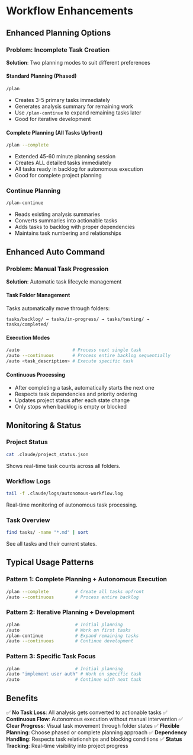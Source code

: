 # Workflow Enhancements

## Enhanced Planning Options

### Problem: Incomplete Task Creation
**Solution**: Two planning modes to suit different preferences

#### Standard Planning (Phased)
```bash
/plan
```
- Creates 3-5 primary tasks immediately
- Generates analysis summary for remaining work
- Use `/plan-continue` to expand remaining tasks later
- Good for iterative development

#### Complete Planning (All Tasks Upfront)  
```bash
/plan --complete
```
- Extended 45-60 minute planning session
- Creates ALL detailed tasks immediately
- All tasks ready in backlog for autonomous execution
- Good for complete project planning

### Continue Planning
```bash
/plan-continue
```
- Reads existing analysis summaries
- Converts summaries into actionable tasks
- Adds tasks to backlog with proper dependencies
- Maintains task numbering and relationships

## Enhanced Auto Command

### Problem: Manual Task Progression
**Solution**: Automatic task lifecycle management

#### Task Folder Management
Tasks automatically move through folders:
```
tasks/backlog/ → tasks/in-progress/ → tasks/testing/ → tasks/completed/
```

#### Execution Modes
```bash
/auto                    # Process next single task
/auto --continuous       # Process entire backlog sequentially
/auto <task_description> # Execute specific task
```

#### Continuous Processing
- After completing a task, automatically starts the next one
- Respects task dependencies and priority ordering
- Updates project status after each state change
- Only stops when backlog is empty or blocked

## Monitoring & Status

### Project Status
```bash
cat .claude/project_status.json
```
Shows real-time task counts across all folders.

### Workflow Logs
```bash
tail -f .claude/logs/autonomous-workflow.log
```
Real-time monitoring of autonomous task processing.

### Task Overview
```bash
find tasks/ -name "*.md" | sort
```
See all tasks and their current states.

## Typical Usage Patterns

### Pattern 1: Complete Planning + Autonomous Execution
```bash
/plan --complete          # Create all tasks upfront
/auto --continuous        # Process entire backlog
```

### Pattern 2: Iterative Planning + Development
```bash
/plan                     # Initial planning
/auto                     # Work on first tasks
/plan-continue            # Expand remaining tasks
/auto --continuous        # Continue development
```

### Pattern 3: Specific Task Focus
```bash
/plan                     # Initial planning
/auto "implement user auth" # Work on specific task
/auto                     # Continue with next task
```

## Benefits

✅ **No Task Loss**: All analysis gets converted to actionable tasks
✅ **Continuous Flow**: Autonomous execution without manual intervention
✅ **Clear Progress**: Visual task movement through folder states
✅ **Flexible Planning**: Choose phased or complete planning approach
✅ **Dependency Handling**: Respects task relationships and blocking conditions
✅ **Status Tracking**: Real-time visibility into project progress